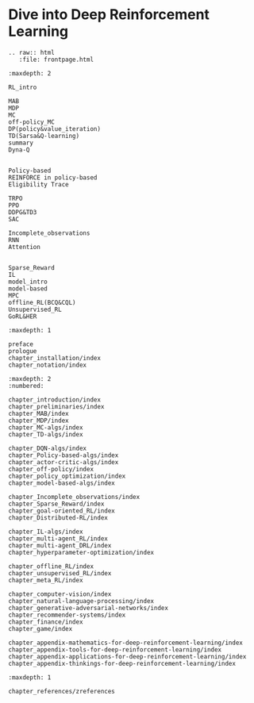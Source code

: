 

<!--
 * @version:
 * @Author:  StevenJokess（蔡舒起） https://github.com/StevenJokess
 * @Date: 2023-02-26 16:55:09
 * @LastEditors:  StevenJokess（蔡舒起） https://github.com/StevenJokess
 * @LastEditTime: 2023-04-02 20:11:16
 * @Description:
 * @Help me: 如有帮助，请赞助，失业3年了。![支付宝收款码](https://github.com/StevenJokess/d2rl/blob/master/img/%E6%94%B6.jpg)
 * @TODO::
 * @Reference:
-->

Dive into Deep Reinforcement Learning
========================

```eval_rst
.. raw:: html
   :file: frontpage.html
```



```toc
:maxdepth: 2

RL_intro

MAB
MDP
MC
off-policy_MC
DP(policy&value_iteration)
TD(Sarsa&Q-learning)
summary
Dyna-Q


Policy-based
REINFORCE in policy-based
Eligibility Trace

TRPO
PPO
DDPG&TD3
SAC

Incomplete_observations
RNN
Attention


Sparse_Reward
IL
model_intro
model-based
MPC
offline_RL(BCQ&CQL)
Unsupervised_RL
GoRL&HER

```



```toc
:maxdepth: 1

preface
prologue
chapter_installation/index
chapter_notation/index
```


```toc
:maxdepth: 2
:numbered:

chapter_introduction/index
chapter_preliminaries/index
chapter_MAB/index
chapter_MDP/index
chapter_MC-algs/index
chapter_TD-algs/index

chapter_DQN-algs/index
chapter_Policy-based-algs/index
chapter_actor-critic-algs/index
chapter_off-policy/index
chapter_policy_optimization/index
chapter_model-based-algs/index

chapter_Incomplete_observations/index
chapter_Sparse_Reward/index
chapter_goal-oriented_RL/index
chapter_Distributed-RL/index

chapter_IL-algs/index
chapter_multi-agent_RL/index
chapter_multi-agent_DRL/index
chapter_hyperparameter-optimization/index

chapter_offline_RL/index
chapter_unsupervised_RL/index
chapter_meta_RL/index

chapter_computer-vision/index
chapter_natural-language-processing/index
chapter_generative-adversarial-networks/index
chapter_recommender-systems/index
chapter_finance/index
chapter_game/index

chapter_appendix-mathematics-for-deep-reinforcement-learning/index
chapter_appendix-tools-for-deep-reinforcement-learning/index
chapter_appendix-applications-for-deep-reinforcement-learning/index
chapter_appendix-thinkings-for-deep-reinforcement-learning/index

```


```toc
:maxdepth: 1

chapter_references/zreferences
```


[1]: https://github.com/d2l-ai/d2l-en/edit/master/chapter_reinforcement-learning/index.md
[2]: https://github.com/d2l-ai/d2l-en/edit/master/index.md


